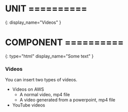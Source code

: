 # UNIT ==========
{:
    display_name="Videos"
}

# COMPONENT ==========
{:
    type="html"
    display_name="Some text"
}

### Videos

You can insert two types of videos. 

* Videos on AWS
  * A normal video, mp4 file
  * A video generated from a powerpoint, mp4 file
* YouTube videos


